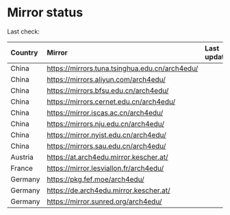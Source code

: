 <script src="./time.js"></script>
# Mirror status
Last check: <script type="text/javascript">localize(1720340549.6558838);</script>

|Country|Mirror|Last update|
|:------|:-----|:----------|
|China|https://mirrors.tuna.tsinghua.edu.cn/arch4edu/|<script type="text/javascript">localize(1720290851);</script>|
|China|https://mirrors.aliyun.com/arch4edu/|<script type="text/javascript">localize(1720290851);</script>|
|China|https://mirrors.bfsu.edu.cn/arch4edu/|<script type="text/javascript">localize(1720290851);</script>|
|China|https://mirrors.cernet.edu.cn/arch4edu/|<script type="text/javascript">localize(1720290851);</script>|
|China|https://mirror.iscas.ac.cn/arch4edu/|<script type="text/javascript">localize(1720290851);</script>|
|China|https://mirrors.nju.edu.cn/arch4edu/|<script type="text/javascript">localize(1720290851);</script>|
|China|https://mirror.nyist.edu.cn/arch4edu/|<script type="text/javascript">localize(1720290851);</script>|
|China|https://mirrors.sau.edu.cn/arch4edu/|<script type="text/javascript">localize(1720290851);</script>|
|Austria|https://at.arch4edu.mirror.kescher.at/|<script type="text/javascript">localize(1720290851);</script>|
|France|https://mirror.lesviallon.fr/arch4edu/|<script type="text/javascript">localize(1720290851);</script>|
|Germany|https://pkg.fef.moe/arch4edu/|<script type="text/javascript">localize(1720290851);</script>|
|Germany|https://de.arch4edu.mirror.kescher.at/|<script type="text/javascript">localize(1720290851);</script>|
|Germany|https://mirror.sunred.org/arch4edu/|<script type="text/javascript">localize(1720290851);</script>|

<script src="./tablefilter/tablefilter.js"></script>
<script src="./table.js"></script>
